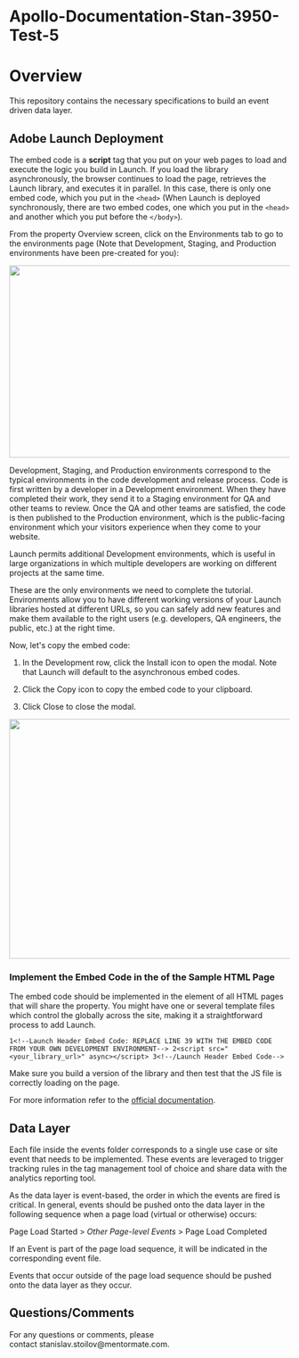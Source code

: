 # Apollo-Documentation-Stan-3950-Test-5

<h1 id="overview"><strong>Overview</strong></h1>
<p>This repository contains the necessary specifications to build an event driven data layer.</p>
<h2 id="adobe-launch-deployment">Adobe Launch Deployment</h2>
<p>The embed code is a <strong>script</strong> tag that you put on your web pages to load and execute the logic you build in Launch. If you load the library asynchronously, the browser continues to load the page, retrieves the Launch library, and executes it in parallel. In this case, there is only one embed code, which you put in the <code>&lt;head&gt;</code> (When Launch is deployed synchronously, there are two embed codes, one which you put in the <code>&lt;head&gt;</code> and another which you put before the <code>&lt;/body&gt;</code>).</p>
<p>From the property Overview screen, click on the Environments tab to go to the environments page (Note that Development, Staging, and Production environments have been pre-created for you):</p>
<div class="rich-media-item mediaSingleView-content-wrap image-center sc-ePZHVD kLKZTy sc-bEjcJn jjvZSm" data-layout="center" data-node-type="mediaSingle"><div class="sc-bGbJRg kUjBNf"><div class="new-file-experience-wrapper sc-eeMjtc czMCpw" data-testid="media-card-view"><div class="media-file-card-view sc-bhizqx jGLuht" data-testid="media-file-card-view" data-test-media-name="https://apollo-help-images.s3.amazonaws.com/launch_embed_1.png" data-test-status="complete"><img class="sc-drKuOJ eHwasM" draggable="false" src="https://apollo-help-images.s3.amazonaws.com/launch_embed_1.png" alt="" width="746" height="345" data-testid="media-image"></div></div></div></div>
<p>Development, Staging, and Production environments correspond to the typical environments in the code development and release process. Code is first written by a developer in a Development environment. When they have completed their work, they send it to a Staging environment for QA and other teams to review. Once the QA and other teams are satisfied, the code is then published to the Production environment, which is the public-facing environment which your visitors experience when they come to your website.</p>
<p>Launch permits additional Development environments, which is useful in large organizations in which multiple developers are working on different projects at the same time.</p>
<p>These are the only environments we need to complete the tutorial. Environments allow you to have different working versions of your Launch libraries hosted at different URLs, so you can safely add new features and make them available to the right users (e.g. developers, QA engineers, the public, etc.) at the right time.</p>
<p>Now, let's copy the embed code:</p>
<ol>
<li><p>In the Development row, click the Install icon to open the modal. Note that Launch will default to the asynchronous embed codes.</p></li>
<li><p>Click the Copy icon to copy the embed code to your clipboard.</p></li>
<li><p>Click Close to close the modal.</p></li>
</ol>
<!-- -->
<!-- -->
<div class="rich-media-item mediaSingleView-content-wrap image-center sc-ePZHVD kLKZTy sc-bEjcJn jjvZSm" data-layout="center" data-node-type="mediaSingle"><div class="sc-bGbJRg jSORbV"><div class="new-file-experience-wrapper sc-eeMjtc TbWkh" data-testid="media-card-view"><div class="media-file-card-view sc-bhizqx jGLuht" data-testid="media-file-card-view" data-test-media-name="https://apollo-help-images.s3.amazonaws.com/launch_embed_2.png" data-test-status="complete"><img class="sc-drKuOJ eHwasM" draggable="false" src="https://apollo-help-images.s3.amazonaws.com/launch_embed_2.png" alt="" width="743" height="430" data-testid="media-image"></div></div></div></div>
<h3 id="implement-the-embed-code-in-the-of-the-sample-html-page">Implement the Embed Code in the of the Sample HTML Page</h3>
<p>The embed code should be implemented in the element of all HTML pages that will share the property. You might have one or several template files which control the globally across the site, making it a straightforward process to add Launch.</p>
<div class="code-block sc-cMjzQU dEWtyV"><span class="prismjs css-1xfvm4v" data-code-lang="" data-ds--code--code-block=""><code><span class="comment linenumber react-syntax-highlighter-line-number">1</span><span class="">&lt;!--Launch Header Embed Code: REPLACE LINE 39 WITH THE EMBED CODE FROM YOUR OWN DEVELOPMENT ENVIRONMENT--&gt; </span><span class="comment linenumber react-syntax-highlighter-line-number">2</span>&lt;script src="&lt;your_library_url&gt;" async&gt;&lt;/script&gt; <span class="comment linenumber react-syntax-highlighter-line-number">3</span>&lt;!--/Launch Header Embed Code--&gt; </code></span></div>
<p>Make sure you build a version of the library and then test that the JS file is correctly loading on the page.</p>
<p>For more information refer to the&nbsp;<a target="_blank" href="https://docs.adobe.com/content/help/en/core-services-learn/implementing-in-websites-with-launch/configure-launch/launch.html" title="https://docs.adobe.com/content/help/en/core-services-learn/implementing-in-websites-with-launch/configure-launch/launch.html">official documentation</a>.</p>
<h2 id="data-layer">Data Layer</h2>
<p>Each file inside the events folder corresponds to a single use case or site event that needs to be implemented. These events are leveraged to trigger tracking rules in the tag management tool of choice and share data with the analytics reporting tool.</p>
<p>As the data layer is event-based, the order in which the events are fired is critical. In general, events should be pushed onto the data layer in the following sequence when a page load (virtual or otherwise) occurs:</p>
<p>Page Load Started &gt; <em>Other Page-level Events</em> &gt; Page Load Completed</p>
<p>If an Event is part of the page load sequence, it will be indicated in the corresponding event file.</p>
<p>Events that occur outside of the page load sequence should be pushed onto the data layer as they occur.</p>
<h2 id="questionscomments">Questions/Comments</h2>
<p>For any questions or comments, please contact&nbsp;stanislav.stoilov@mentormate.com.</p>